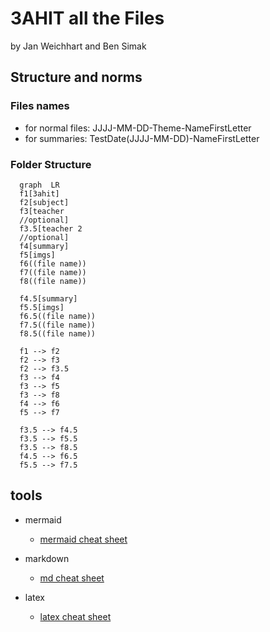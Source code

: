 # 3AHIT all the Files

by  Jan Weichhart and Ben Simak

## Structure and norms

### Files names
  
- for normal files: JJJJ-MM-DD-Theme-NameFirstLetter
- for summaries: TestDate(JJJJ-MM-DD)-NameFirstLetter

### Folder Structure
  
```mermaid
  graph  LR
  f1[3ahit]
  f2[subject]
  f3[teacher
  //optional]
  f3.5[teacher 2
  //optional]
  f4[summary]
  f5[imgs]
  f6((file name))
  f7((file name))
  f8((file name))

  f4.5[summary]
  f5.5[imgs]
  f6.5((file name))
  f7.5((file name))
  f8.5((file name))

  f1 --> f2
  f2 --> f3
  f2 --> f3.5
  f3 --> f4
  f3 --> f5
  f3 --> f8
  f4 --> f6
  f5 --> f7

  f3.5 --> f4.5
  f3.5 --> f5.5
  f3.5 --> f8.5
  f4.5 --> f6.5
  f5.5 --> f7.5

  ```

## tools

- mermaid
  - [mermaid cheat sheet](https://mermaid.js.org/ecosystem/tutorials.html)
  
- markdown
  - [md cheat sheet](https://github.com/adam-p/markdown-here/wiki/Markdown-Cheatsheet)

- latex
  - [latex cheat sheet](https://quickref.me/latex.html)
